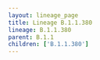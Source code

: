 ```yaml
---
layout: lineage_page
title: Lineage B.1.1.380
lineage: B.1.1.380
parent: B.1.1
children: ['B.1.1.380']
---
```

